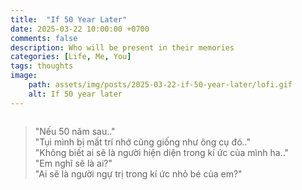 ```yaml
---
title:  "If 50 Year Later"
date: 2025-03-22 10:00:00 +0700
comments: false
description: Who will be present in their memories
categories: [Life, Me, You]
tags: thoughts
image:
    path: assets/img/posts/2025-03-22-if-50-year-later/lofi.gif
    alt: If 50 year later
---
```


<video width="0%" autoplay loop>
    <source src="/assets/video/posts/neu_50_nam_sau.mp4" type="video/mp4">
</video>

> "Nếu 50 năm sau.."<br>
> "Tụi mình bị mất trí nhớ cũng giống như ông cụ đó.."<br>
> "Không biết ai sẽ là người hiện diện trong kí ức của mình ha.."<br>
> "Em nghĩ sẽ là ai?"<br>
> "Ai sẽ là người ngự trị trong kí ức nhỏ bé của em?"
